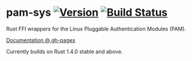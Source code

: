 # pam-sys [![Version](https://img.shields.io/crates/v/pam-sys.svg)](https://crates.io/crates/pam-sys) [![Build Status](https://travis-ci.org/MrFloya/pam-sys.svg?branch=master)](https://travis-ci.org/MrFloya/pam-sys)
Rust FFI wrappers for the Linux Pluggable Authentication Modules (PAM).

[Documentation @ gh-pages](https://mrfloya.github.io/pam-sys/)

Currently builds on Rust 1.4.0 stable and above.
